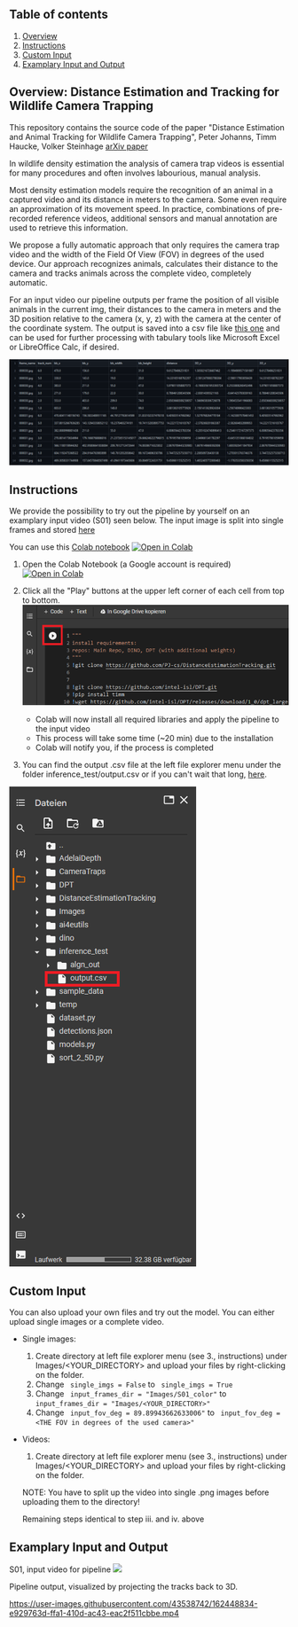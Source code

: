 ## Table of contents

1. [Overview](#Distance-Estimation-and-Tracking-for-Wildlife-Camera-Trapping)
2. [Instructions](#Instructions)
3. [Custom Input](#Custom-Input)
4. [Examplary Input and Output](#Examplary-Input-and-Output)

## Overview: Distance Estimation and Tracking for Wildlife Camera Trapping
This repository contains the source code of the paper "Distance Estimation and Animal Tracking for Wildlife Camera Trapping", Peter Johanns, Timm Haucke, Volker Steinhage [arXiv paper](https://arxiv.org/abs/2202.04613)

In wildlife density estimation the analysis of camera trap videos is essential for many procedures and often involves labourious, manual analysis.

Most density estimation models require the recognition of an animal in a captured video and its distance in meters to the camera. Some even require an approximation of its movement speed. In practice, combinations of pre-recorded reference videos, additional sensors and manual annotation are used to retrieve this information. 

We propose a fully automatic approach that only requires the camera trap video and the width of the Field Of View (FOV) in degrees of the used device. Our approach recognizes animals, calculates their distance to the camera and tracks animals across the complete video, completely automatic.

For an input video our pipeline outputs per frame the position of all visible animals in the current img, their distances to the camera in meters and the 3D position relative to the camera (x, y, z) with the camera at the center of the coordinate system. The output is saved into a csv file like [this one](S01_output/output.csv) and can be used for further processing with tabulary tools like Microsoft Excel or LibreOffice Calc, if desired.  

![Alt text](visualization/output_preview.PNG)

## Instructions
We provide the possibility to try out the pipeline by yourself on an examplary input video (S01) seen below. The input image is split into single frames and stored [here](S01_color.zip)

You can use this [Colab notebook](https://github.com/PJ-cs/DistanceEstimationTracking/blob/main/DemoDistanceEstimationTracking.ipynb) <a href="https://colab.research.google.com/github/PJ-cs/DistanceEstimationTracking/blob/main/DemoDistanceEstimationTracking.ipynb">  <img src="https://colab.research.google.com/assets/colab-badge.svg" alt="Open in Colab"/></a> 

1. Open the Colab Notebook (a Google account is required) <a href="https://colab.research.google.com/github/PJ-cs/DistanceEstimationTracking/blob/main/DemoDistanceEstimationTracking.ipynb">  <img src="https://colab.research.google.com/assets/colab-badge.svg" alt="Open in Colab"/></a> 

2. Click all the "Play" buttons at the upper left corner of each cell from top to bottom.
![Alt text](visualization/instructions_play_button.png)
   - Colab will now install all required libraries and apply the pipeline to the input video
   - This process will take some time (~20 min) due to the installation
   - Colab will notify you, if the process is completed

3. You can find the output .csv file at the left file explorer menu under the folder inference_test/output.csv or if you can't wait that long, [here](S01_output/output.csv).

![Alt text](visualization/instructions_save_path.png)

## Custom Input
You can also upload your own files and try out the model. You can either upload single images or a complete video.
- Single images:
   1. Create directory at left file explorer menu (see 3., instructions) under Images/<YOUR_DIRECTORY> and upload your files by right-clicking on the folder.
   2. Change ``` single_imgs = False``` to ``` single_imgs = True```
   3. Change ``` input_frames_dir = "Images/S01_color"``` to ``` input_frames_dir = "Images/<YOUR_DIRECTORY>"```
   4. Change ``` input_fov_deg = 89.89943662633006"``` to ``` input_fov_deg = <THE FOV in degrees of the used camera>"```
- Videos:
   1. Create directory at left file explorer menu (see 3., instructions) under Images/<YOUR_DIRECTORY> and upload your files by right-clicking on the folder.

   NOTE: You have to split up the video into single .png images before uploading them to the directory!
  
   Remaining steps identical to step iii. and iv. above

## Examplary Input and Output
S01, input video for pipeline
![](visualization/color_scene_live.gif)

Pipeline output, visualized by projecting the tracks back to 3D.

https://user-images.githubusercontent.com/43538742/162448834-e929763d-ffa1-410d-ac43-eac2f511cbbe.mp4

